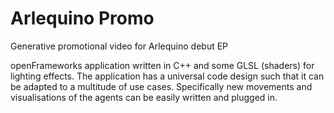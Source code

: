 # Arlequino Promo
Generative promotional video for Arlequino debut EP

openFrameworks application written in C++ and some GLSL (shaders) for lighting effects. The application has a universal code design such that it can be adapted to a multitude of use cases. Specifically new movements and visualisations of the agents can be easily written and plugged in. 
